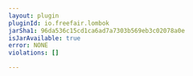 ```yaml
---
layout: plugin
pluginId: io.freefair.lombok
jarSha1: 96da536c15cd1ca6ad7a7303b569eb3c02078a0e
isJarAvailable: true
error: NONE
violations: []

---
```

